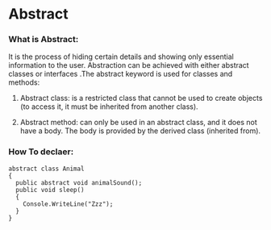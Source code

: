 # Abstract
### What is Abstract:

It is the process of hiding certain details and showing only essential information to the user. Abstraction can be achieved with either abstract classes or interfaces .The abstract keyword is used for classes and methods:

1. Abstract class: is a restricted class that cannot be used to create objects (to access it, it must be inherited from another class).

2. Abstract method: can only be used in an abstract class, and it does not have a body. The body is provided by the derived class (inherited from).
 
###  How To declaer:
```
abstract class Animal 
{
  public abstract void animalSound();
  public void sleep() 
  {
    Console.WriteLine("Zzz");
  }
}
```




